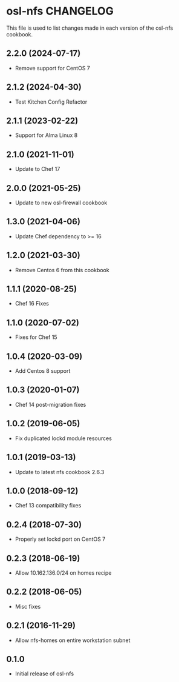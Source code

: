 osl-nfs CHANGELOG
=================
This file is used to list changes made in each version of the
osl-nfs cookbook.

2.2.0 (2024-07-17)
------------------
- Remove support for CentOS 7

2.1.2 (2024-04-30)
------------------
- Test Kitchen Config Refactor

2.1.1 (2023-02-22)
------------------
- Support for Alma Linux 8

2.1.0 (2021-11-01)
------------------
- Update to Chef 17

2.0.0 (2021-05-25)
------------------
- Update to new osl-firewall cookbook

1.3.0 (2021-04-06)
------------------
- Update Chef dependency to >= 16

1.2.0 (2021-03-30)
------------------
- Remove Centos 6 from this cookbook

1.1.1 (2020-08-25)
------------------
- Chef 16 Fixes

1.1.0 (2020-07-02)
------------------
- Fixes for Chef 15

1.0.4 (2020-03-09)
------------------
- Add Centos 8 support

1.0.3 (2020-01-07)
------------------
- Chef 14 post-migration fixes

1.0.2 (2019-06-05)
------------------
- Fix duplicated lockd module resources

1.0.1 (2019-03-13)
------------------
- Update to latest nfs cookbook 2.6.3

1.0.0 (2018-09-12)
------------------
- Chef 13 compatibility fixes

0.2.4 (2018-07-30)
------------------
- Properly set lockd port on CentOS 7

0.2.3 (2018-06-19)
------------------
- Allow 10.162.136.0/24 on homes recipe

0.2.2 (2018-06-05)
------------------
- Misc fixes

0.2.1 (2016-11-29)
------------------
- Allow nfs-homes on entire workstation subnet

0.1.0
-----
- Initial release of osl-nfs

